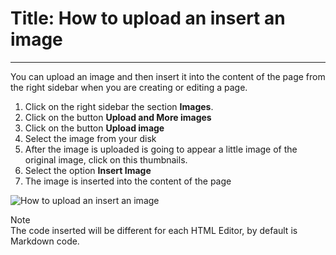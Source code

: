# Title: How to upload an insert an image
<!-- Position: 2 -->
<!-- Date: 2017-08-24 22:00:00 -->
---
You can upload an image and then insert it into the content of the page from the right sidebar when you are creating or editing a page.

1. Click on the right sidebar the section **Images**.
2. Click on the button **Upload and More images**
3. Click on the button **Upload image**
4. Select the image from your disk
5. After the image is uploaded is going to appear a little image of the original image, click on this thumbnails.
6. Select the option **Insert Image**
7. The image is inserted into the content of the page

![How to upload an insert an image](https://df6m0u2ovo2fu.cloudfront.net/images/documentation-english/how-to-upload-and-insert-an-image.png)

<div markdown="1" class="note">
<div class="note-title">Note</div>
The code inserted will be different for each HTML Editor, by default is Markdown code.
</div>